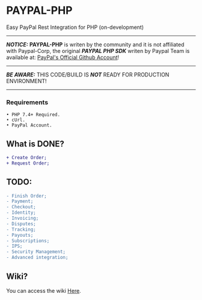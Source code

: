 # PAYPAL-PHP
Easy PayPal Rest Integration for PHP (on-development)

<hr>

***NOTICE:*** **PAYPAL-PHP** is writen by the community and it is not affiliated with Paypal-Corp, the original ***PAYPAL PHP SDK*** writen by Paypal Team is available at: [PayPal's Official Github Account](https://github.com/paypal/)!

<hr>

***_BE AWARE:_*** THIS CODE/BUILD IS ***NOT*** READY FOR PRODUCTION ENVIRONMENT!

<hr>

### Requirements

```
• PHP 7.4+ Required.
• cUrl.
• PayPal Account.
```

## What is DONE?

```diff
+ Create Order;
+ Request Order;
```

## TODO:

```diff
- Finish Order;
- Payment;
- Checkout;
- Identity;
- Invoicing;
- Disputes;
- Tracking;
- Payouts;
- Subscriptions;
- IPS;
- Security Management;
- Advanced integration;
```

## Wiki?
You can access the wiki [Here](https://github.com/ArTDsL/PAYPAL-PHP/wiki).
